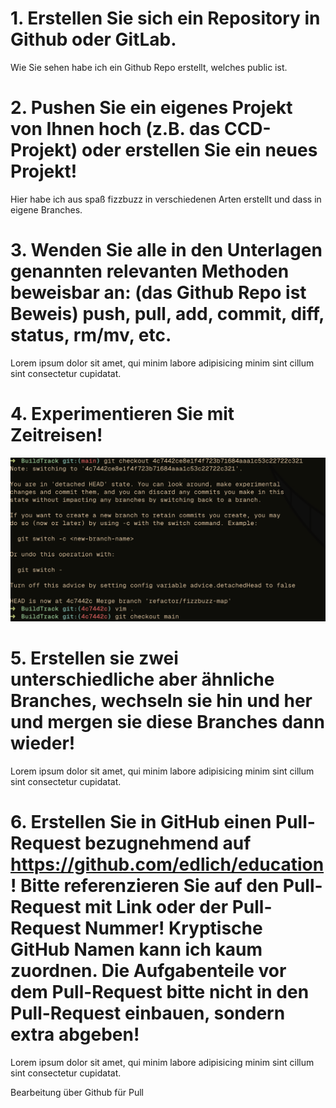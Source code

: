 # 1. Erstellen Sie sich ein Repository in Github oder GitLab.
Wie Sie sehen habe ich ein Github Repo erstellt, welches public ist. 

# 2. Pushen Sie ein eigenes Projekt von Ihnen hoch (z.B. das CCD-Projekt) oder erstellen Sie ein neues Projekt!
Hier habe ich aus spaß fizzbuzz in verschiedenen Arten erstellt und dass in eigene Branches.

# 3. Wenden Sie alle in den Unterlagen genannten relevanten Methoden beweisbar an: (das Github Repo ist Beweis) push, pull, add, commit, diff, status, rm/mv, etc.
Lorem ipsum dolor sit amet, qui minim labore adipisicing minim sint cillum sint consectetur cupidatat.

# 4. Experimentieren Sie mit Zeitreisen!
![Zeitreise](Screenshots/zeitreise.png)

# 5. Erstellen sie zwei unterschiedliche aber ähnliche Branches, wechseln sie hin und her und mergen sie diese Branches dann wieder!
Lorem ipsum dolor sit amet, qui minim labore adipisicing minim sint cillum sint consectetur cupidatat.

# 6. Erstellen Sie in GitHub einen Pull-Request bezugnehmend auf https://github.com/edlich/education! Bitte referenzieren Sie auf den Pull-Request mit Link oder der Pull-Request Nummer! Kryptische GitHub Namen kann ich kaum zuordnen. Die Aufgabenteile vor dem Pull-Request bitte nicht in den Pull-Request einbauen, sondern extra abgeben!
Lorem ipsum dolor sit amet, qui minim labore adipisicing minim sint cillum sint consectetur cupidatat.

Bearbeitung über Github für Pull

